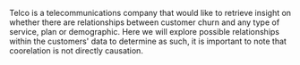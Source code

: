 Telco is a telecommunications company that would like to retrieve insight on whether there are relationships between customer churn and any type of service, plan or demographic. 
Here we will explore possible relationships within the customers' data to determine as such, it is important to note that coorelation is not directly causation.

